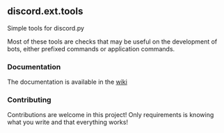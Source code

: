 discord.ext.tools
-----------------

Simple tools for discord.py

Most of these tools are checks that may be useful on the development of bots, either prefixed
commands or application commands.


### Documentation

The documentation is available in the [wiki](<add URL here - soon™>)

### Contributing

Contributions are welcome in this project! Only requirements is knowing what you write
and that everything works!
